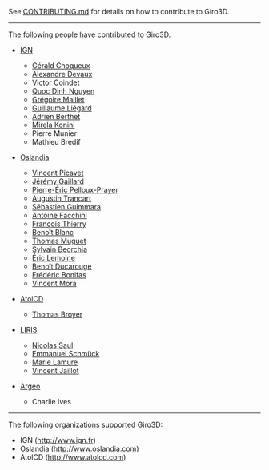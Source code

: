 See [CONTRIBUTING.md](CONTRIBUTING.md) for details on how to contribute to Giro3D.

---

The following people have contributed to Giro3D.

* [IGN](http://www.ign.fr)
  * [Gérald Choqueux](https://github.com/gchoqueux)
  * [Alexandre Devaux](https://github.com/nosy-b)
  * [Victor Coindet](https://github.com/VictorCo)
  * [Quoc Dinh Nguyen](https://github.com/qdnguyen)
  * [Grégoire Maillet](https://github.com/gmaillet)
  * [Guillaume Liégard](https://github.com/gliegard)
  * [Adrien Berthet](https://github.com/zarov)
  * [Mirela Konini](https://github.com/Mkonini)
  * Pierre Munier
  * Mathieu Bredif

* [Oslandia](http://www.oslandia.com)
  * [Vincent Picavet](https://github.com/vpicavet)
  * [Jérémy Gaillard](https://github.com/Jeremy-Gaillard)
  * [Pierre-Éric Pelloux-Prayer](https://github.com/peppsac)
  * [Augustin Trancart](https://github.com/autra)
  * [Sébastien Guimmara](https://github.com/sguimmara)
  * [Antoine Facchini](https://gitlab.com/antoinefacchini)
  * [François Thierry](https://github.com/Francois-Thierry)
  * [Benoît Blanc](https://github.com/benoitblanc)
  * [Thomas Muguet](https://github.com/tmuguet)
  * [Sylvain Beorchia](https://github.com/sylvainbeo)
  * [Éric Lemoine](https://github.com/elemoine)
  * [Benoît Ducarouge](https://github.com/Ducarouge)
  * [Frédéric Bonifas](https://github.com/fredericbonifas)
  * [Vincent Mora](https://github.com/vmora)

* [AtolCD](http://www.atolcd.com)
  * [Thomas Broyer](https://github.com/tbroyer)

* [LIRIS](https://liris.cnrs.fr/)
  * [Nicolas Saul](https://github.com/NikoSaul)
  * [Emmanuel Schmück](https://github.com/EmmanuelSchmuck/)
  * [Marie Lamure](https://github.com/mlamure)
  * [Vincent Jaillot](https://github.com/jailln)

* [Argeo](https://argeo.no)
  * Charlie Ives

---

The following organizations supported Giro3D:

* IGN (<http://www.ign.fr>)
* Oslandia (<http://www.oslandia.com>)
* AtolCD (<http://www.atolcd.com>)
